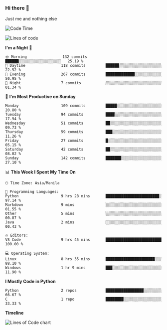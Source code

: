 ### Hi there 👋

Just me and nothing else


<!--START_SECTION:waka-->
![Code Time](http://img.shields.io/badge/Code%20Time-106%20hrs%2021%20mins-blue)

![Lines of code](https://img.shields.io/badge/From%20Hello%20World%20I%27ve%20Written-1.3%20million%20lines%20of%20code-blue)

**I'm a Night 🦉** 

```text
🌞 Morning                132 commits         ██████░░░░░░░░░░░░░░░░░░░   25.19 % 
🌆 Daytime                118 commits         ██████░░░░░░░░░░░░░░░░░░░   22.52 % 
🌃 Evening                267 commits         █████████████░░░░░░░░░░░░   50.95 % 
🌙 Night                  7 commits           ░░░░░░░░░░░░░░░░░░░░░░░░░   01.34 % 
```
📅 **I'm Most Productive on Sunday** 

```text
Monday                   109 commits         █████░░░░░░░░░░░░░░░░░░░░   20.80 % 
Tuesday                  94 commits          ████░░░░░░░░░░░░░░░░░░░░░   17.94 % 
Wednesday                51 commits          ██░░░░░░░░░░░░░░░░░░░░░░░   09.73 % 
Thursday                 59 commits          ███░░░░░░░░░░░░░░░░░░░░░░   11.26 % 
Friday                   27 commits          █░░░░░░░░░░░░░░░░░░░░░░░░   05.15 % 
Saturday                 42 commits          ██░░░░░░░░░░░░░░░░░░░░░░░   08.02 % 
Sunday                   142 commits         ███████░░░░░░░░░░░░░░░░░░   27.10 % 
```


📊 **This Week I Spent My Time On** 

```text
🕑︎ Time Zone: Asia/Manila

💬 Programming Languages: 
Python                   9 hrs 28 mins       ████████████████████████░   97.14 % 
Markdown                 9 mins              ░░░░░░░░░░░░░░░░░░░░░░░░░   01.55 % 
Other                    5 mins              ░░░░░░░░░░░░░░░░░░░░░░░░░   00.87 % 
Java                     2 mins              ░░░░░░░░░░░░░░░░░░░░░░░░░   00.43 % 

🔥 Editors: 
VS Code                  9 hrs 45 mins       █████████████████████████   100.00 % 

💻 Operating System: 
Linux                    8 hrs 35 mins       ██████████████████████░░░   88.10 % 
Windows                  1 hr 9 mins         ███░░░░░░░░░░░░░░░░░░░░░░   11.90 % 
```

**I Mostly Code in Python** 

```text
Python                   2 repos             █████████████████░░░░░░░░   66.67 % 
C                        1 repo              ████████░░░░░░░░░░░░░░░░░   33.33 % 
```



**Timeline**

![Lines of Code chart](https://raw.githubusercontent.com/mauring55/mauring55/main/assets/bar_graph.png)


<!--END_SECTION:waka-->
